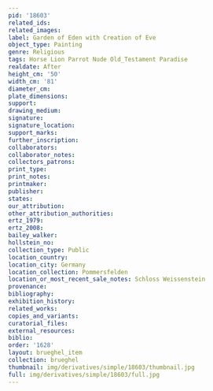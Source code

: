 ```yaml
---
pid: '18603'
related_ids: 
related_images: 
label: Garden of Eden with Creation of Eve
object_type: Painting
genre: Religious
tags: Horse Lion Parrot Nude Old_Testament Paradise
realdate: After
height_cm: '50'
width_cm: '81'
diameter_cm: 
plate_dimensions: 
support: 
drawing_medium: 
signature: 
signature_location: 
support_marks: 
further_inscription: 
collaborators: 
collaborator_notes: 
collectors_patrons: 
print_type: 
print_notes: 
printmaker: 
publisher: 
states: 
our_attribution: 
other_attribution_authorities: 
ertz_1979: 
ertz_2008: 
bailey_walker: 
hollstein_no: 
collection_type: Public
location_country: 
location_city: Germany
location_collection: Pommersfelden
location_or_most_recent_sale_notes: Schloss Weissenstein
provenance: 
bibliography: 
exhibition_history: 
related_works: 
copies_and_variants: 
curatorial_files: 
external_resources: 
biblio: 
order: '1628'
layout: brueghel_item
collection: brueghel
thumbnail: img/derivatives/simple/18603/thumbnail.jpg
full: img/derivatives/simple/18603/full.jpg
---
```

